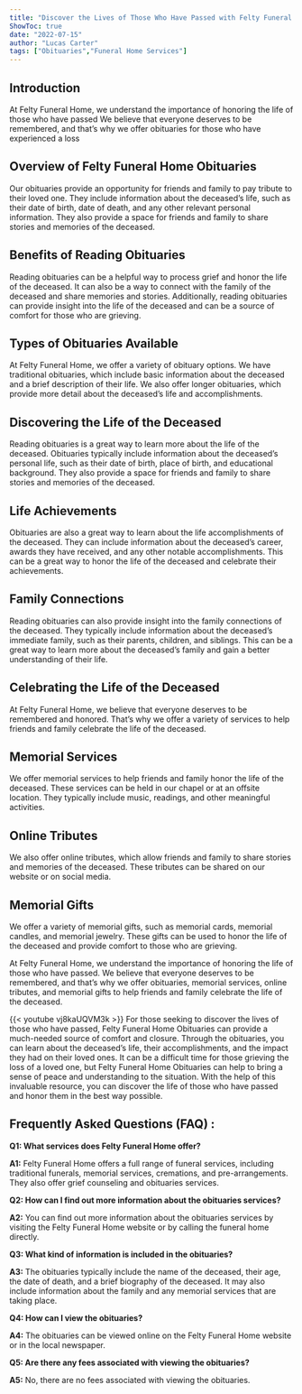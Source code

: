 ```yaml
---
title: "Discover the Lives of Those Who Have Passed with Felty Funeral Home Obituaries!"
ShowToc: true 
date: "2022-07-15"
author: "Lucas Carter" 
tags: ["Obituaries","Funeral Home Services"]
---
```

## Introduction

At Felty Funeral Home, we understand the importance of honoring the life of those who have passed We believe that everyone deserves to be remembered, and that’s why we offer obituaries for those who have experienced a loss 

## Overview of Felty Funeral Home Obituaries 

Our obituaries provide an opportunity for friends and family to pay tribute to their loved one. They include information about the deceased’s life, such as their date of birth, date of death, and any other relevant personal information. They also provide a space for friends and family to share stories and memories of the deceased. 

## Benefits of Reading Obituaries 

Reading obituaries can be a helpful way to process grief and honor the life of the deceased. It can also be a way to connect with the family of the deceased and share memories and stories. Additionally, reading obituaries can provide insight into the life of the deceased and can be a source of comfort for those who are grieving. 

## Types of Obituaries Available 

At Felty Funeral Home, we offer a variety of obituary options. We have traditional obituaries, which include basic information about the deceased and a brief description of their life. We also offer longer obituaries, which provide more detail about the deceased’s life and accomplishments. 

## Discovering the Life of the Deceased 

Reading obituaries is a great way to learn more about the life of the deceased. Obituaries typically include information about the deceased’s personal life, such as their date of birth, place of birth, and educational background. They also provide a space for friends and family to share stories and memories of the deceased. 

## Life Achievements

Obituaries are also a great way to learn about the life accomplishments of the deceased. They can include information about the deceased’s career, awards they have received, and any other notable accomplishments. This can be a great way to honor the life of the deceased and celebrate their achievements. 

## Family Connections

Reading obituaries can also provide insight into the family connections of the deceased. They typically include information about the deceased’s immediate family, such as their parents, children, and siblings. This can be a great way to learn more about the deceased’s family and gain a better understanding of their life. 

## Celebrating the Life of the Deceased 

At Felty Funeral Home, we believe that everyone deserves to be remembered and honored. That’s why we offer a variety of services to help friends and family celebrate the life of the deceased. 

## Memorial Services

We offer memorial services to help friends and family honor the life of the deceased. These services can be held in our chapel or at an offsite location. They typically include music, readings, and other meaningful activities. 

## Online Tributes

We also offer online tributes, which allow friends and family to share stories and memories of the deceased. These tributes can be shared on our website or on social media. 

## Memorial Gifts

We offer a variety of memorial gifts, such as memorial cards, memorial candles, and memorial jewelry. These gifts can be used to honor the life of the deceased and provide comfort to those who are grieving. 

At Felty Funeral Home, we understand the importance of honoring the life of those who have passed. We believe that everyone deserves to be remembered, and that’s why we offer obituaries, memorial services, online tributes, and memorial gifts to help friends and family celebrate the life of the deceased.

{{< youtube vj8kaUQVM3k >}} 
For those seeking to discover the lives of those who have passed, Felty Funeral Home Obituaries can provide a much-needed source of comfort and closure. Through the obituaries, you can learn about the deceased’s life, their accomplishments, and the impact they had on their loved ones. It can be a difficult time for those grieving the loss of a loved one, but Felty Funeral Home Obituaries can help to bring a sense of peace and understanding to the situation. With the help of this invaluable resource, you can discover the life of those who have passed and honor them in the best way possible.

## Frequently Asked Questions (FAQ) :
**Q1: What services does Felty Funeral Home offer?**

**A1:** Felty Funeral Home offers a full range of funeral services, including traditional funerals, memorial services, cremations, and pre-arrangements. They also offer grief counseling and obituaries services. 

**Q2: How can I find out more information about the obituaries services?**

**A2:** You can find out more information about the obituaries services by visiting the Felty Funeral Home website or by calling the funeral home directly. 

**Q3: What kind of information is included in the obituaries?**

**A3:** The obituaries typically include the name of the deceased, their age, the date of death, and a brief biography of the deceased. It may also include information about the family and any memorial services that are taking place. 

**Q4: How can I view the obituaries?**

**A4:** The obituaries can be viewed online on the Felty Funeral Home website or in the local newspaper. 

**Q5: Are there any fees associated with viewing the obituaries?**

**A5:** No, there are no fees associated with viewing the obituaries.



